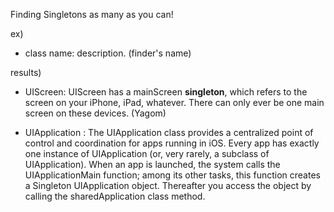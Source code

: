 
Finding Singletons as many as you can!

ex)

- class name: description. (finder's name)

results)
- UIScreen: UIScreen has a mainScreen **singleton**, which refers to the screen on your iPhone, iPad, whatever. 
  There can only ever be one main screen on these devices. (Yagom)

- UIApplication : The UIApplication class provides a centralized point of control and coordination for apps running in iOS. 
Every app has exactly one instance of UIApplication (or, very rarely, a subclass of UIApplication). 
When an app is launched, the system calls the UIApplicationMain function; 
among its other tasks, this function creates a Singleton UIApplication object. 
Thereafter you access the object by calling the sharedApplication class method.
